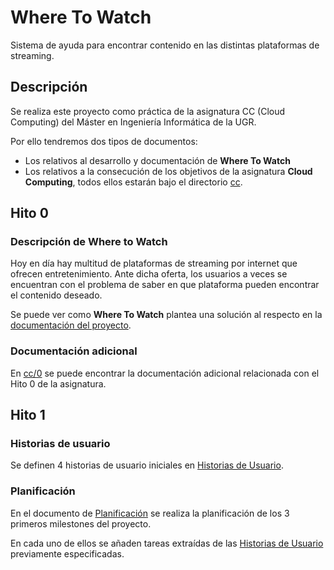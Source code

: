 # Where To Watch

Sistema de ayuda para encontrar contenido en las distintas plataformas de streaming.

## Descripción

Se realiza este proyecto como práctica de la asignatura CC (Cloud Computing) del Máster en Ingeniería Informática de la UGR.

Por ello tendremos dos tipos de documentos:

* Los relativos al desarrollo y documentación de **Where To Watch**
* Los relativos a la consecución de los objetivos de la asignatura **Cloud Computing**, todos ellos estarán bajo el directorio [cc](./cc).

## Hito 0

### Descripción de Where to Watch

Hoy en día hay multitud de plataformas de streaming por internet que ofrecen entretenimiento. Ante dicha oferta, los usuarios a veces se encuentran con el problema de saber en que plataforma pueden encontrar el contenido deseado.

Se puede ver como **Where To Watch** plantea una solución al respecto en la [documentación del proyecto](./documentation).

### Documentación adicional

En [cc/0](./cc/0) se puede encontrar la documentación adicional relacionada con el Hito 0 de la asignatura.

## Hito 1

### Historias de usuario

Se definen 4 historias de usuario iniciales en [Historias de Usuario](./documentation/hu.md).

### Planificación

En el documento de [Planificación](./documentation/planning.md) se realiza la planificación de los 3 primeros milestones del proyecto.

En cada uno de ellos se añaden tareas extraídas de las [Historias de Usuario](./documentation/hu.md) previamente especificadas.
